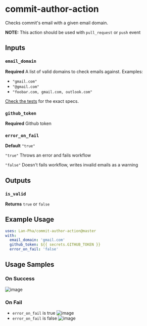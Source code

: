 # commit-author-action

<!-- ![Test Runner](https://github.com/Lan-Phan/commit-author-action/workflows/Test%20Runner/badge.svg?branch=master) -->

Checks commit's email with a given email domain.

**NOTE:** This action should be used with `pull_request` or `push` event

## Inputs

### `email_domain`

**Required** A list of valid domains to check emails against. Examples: 
- `"gmail.com"`
- `"@gmail.com"`
- `"foobar.com, gmail.com, outlook.com"`

[Check the tests](https://github.com/Lan-Phan/commit-author-email-action/blob/master/src/helpers/__tests__/filterInvalidEmails.test.ts#L17) for the exact specs.

### `github_token`

**Required** Github token

### `error_on_fail`

**Default** `"true"`

`"true"` Throws an error and fails workflow

`"false"` Doesn't fails workflow, writes invalid emails as a warning

## Outputs

### `is_valid`

**Returns** `true` or `false`

## Example Usage

```yaml
uses: Lan-Pha/commit-author-action@master
with:
  email_domain: 'gmail.com'
  github_token: ${{ secrets.GITHUB_TOKEN }}
  error_on_fail: 'false'
```

## Usage Samples

### On Success

![image](https://user-images.githubusercontent.com/25296714/101996418-31762080-3ce3-11eb-8727-d9fdaac2de70.png)

### On Fail

- `error_on_fail` is true
![image](https://user-images.githubusercontent.com/25296714/101996282-1951d180-3ce2-11eb-8cef-e2c362ae7eb4.png)
- `error_on_fail` is false
![image](https://user-images.githubusercontent.com/25296714/101996335-9ed58180-3ce2-11eb-8335-cc1cccb039e1.png)
